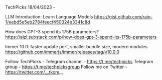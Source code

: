 TechPicks 18/04/2023 -

LLM Introduction: Learn Language Models
https://gist.github.com/rain-1/eebd5e5eb2784feecf450324e3341c8d

How does GPT-3 spend its 175B parameters?
https://aizi.substack.com/p/how-does-gpt-3-spend-its-175b-parameters

Immer 10.0: faster update perf, smaller bundle size, modern modules
https://github.com/immerjs/immer/releases/tag/v10.0.0

Follow TechPicks -
Telegram channel - https://t.me/techpicks
Telegram group - https://t.me/techpicksgroup
Follow me on Twitter - https://twitter.com/__tkore__